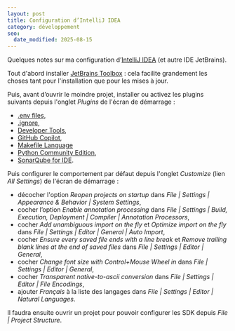 ```yaml
---
layout: post
title: Configuration d’IntelliJ IDEA
category: développement
seo:
  date_modified: 2025-08-15
---
```


Quelques notes sur ma configuration d’[IntelliJ IDEA](https://www.jetbrains.com/idea/) (et autre IDE JetBrains).

Tout d'abord installer [JetBrains Toolbox](https://www.jetbrains.com/toolbox-app/) :
cela facilite grandement les choses tant pour l'installation que pour les mises à jour.

Puis, avant d’ouvrir le moindre projet, installer ou activez les plugins suivants depuis l'onglet _Plugins_ de l'écran de démarrage :

- [.env files](https://plugins.jetbrains.com/plugin/9525--env-files),
- [.ignore](https://plugins.jetbrains.com/plugin/7495--ignore),
- [Developer Tools](https://plugins.jetbrains.com/plugin/21904-developer-tools),
- [GitHub Copilot](https://plugins.jetbrains.com/plugin/17718-github-copilot),
- [Makefile Language](https://plugins.jetbrains.com/plugin/9333-makefile-language)
- [Python Community Edition](https://plugins.jetbrains.com/plugin/7322-python-community-edition),
- [SonarQube for IDE](https://plugins.jetbrains.com/plugin/7973-sonarlint).

Puis configurer le comportement par défaut depuis l'onglet  _Customize_ (lien _All Settings_) de l'écran de démarrage :

- décocher l'option _Reopen projects on startup_ dans _File \| Settings \| Appearance & Behavior \| System Settings_,
- cocher l’option _Enable annotation processing_ dans _File \| Settings \| Build, Execution, Deployment \| Compiler \| Annotation Processors_,
- cocher _Add unambiguous import on the fly_ et _Optimize import on the fly_ dans _File \| Settings \| Editor \| General \| Auto Import_,
- cocher _Ensure every saved file ends with a line break_ et _Remove trailing blank lines at the end of saved files_ dans _File \| Settings \| Editor \| General_,
- cocher _Change font size with Control+Mouse Wheel in_ dans _File \| Settings \| Editor \| General_,
- cocher _Transparent native-to-ascii conversion_ dans _File \| Settings \| Editor \| File Encodings_,
- ajouter _Français_ à la liste des langages dans _File \| Settings \| Editor \| Natural Languages_.

Il faudra ensuite ouvrir un projet pour pouvoir configurer les SDK depuis _File \| Project Structure_.
